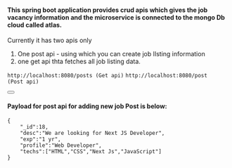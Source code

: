 #### This spring boot application provides crud apis which gives the job vacancy information and the microservice is connected to the mongo Db cloud called atlas.

Currently it has two apis only
1) One post api - using which you can create job lIsting information
2) one get api thta fetches all job listing data.

`http://localhost:8080/posts (Get api)`
`http://localhost:8080/post  (Post api)`

<!-- Add copy button and code block -->
<div>
    <!-- Copy button -->
    <button class="btn" data-clipboard-target="#code-snippet"></button>
</div>

#### Payload for post api for adding new job Post is below:
<pre><code id="code-snippet">{
    "_id":18,
    "desc":"We are looking for Next JS Developer",
    "exp":"1 yr",
    "profile":"Web Developer",
    "techs":["HTML","CSS","Next Js","JavaScript"]
}
</code></pre>

